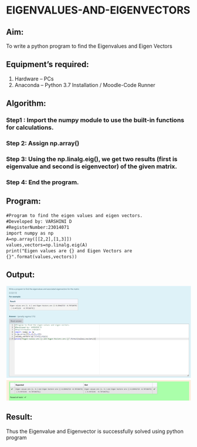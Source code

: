 # EIGENVALUES-AND-EIGENVECTORS
## Aim:
To write a python program to find the Eigenvalues and Eigen Vectors
## Equipment’s required:
1. 	Hardware – PCs
2. 	Anaconda – Python 3.7 Installation / Moodle-Code Runner
## Algorithm:
### Step1 : Import the numpy module to use the built-in functions for calculations.
### Step 2: Assign np.array()
### Step 3: Using the np.linalg.eig(),  we get two results (first is eigenvalue and second is eigenvector) of the given matrix.
### Step 4: End the program.

## Program:
```
#Program to find the eigen values and eigen vectors.
#Developed by: VARSHINI D
#RegisterNumber:23014071
import numpy as np
A=np.array([[2,2],[1,3]])
values,vectors=np.linalg.eig(A)
print("Eigen values are {} and Eigen Vectors are {}".format(values,vectors))
```

## Output:
![output](eigen.png)
## Result:
Thus the Eigenvalue and Eigenvector is successfully solved using python program
